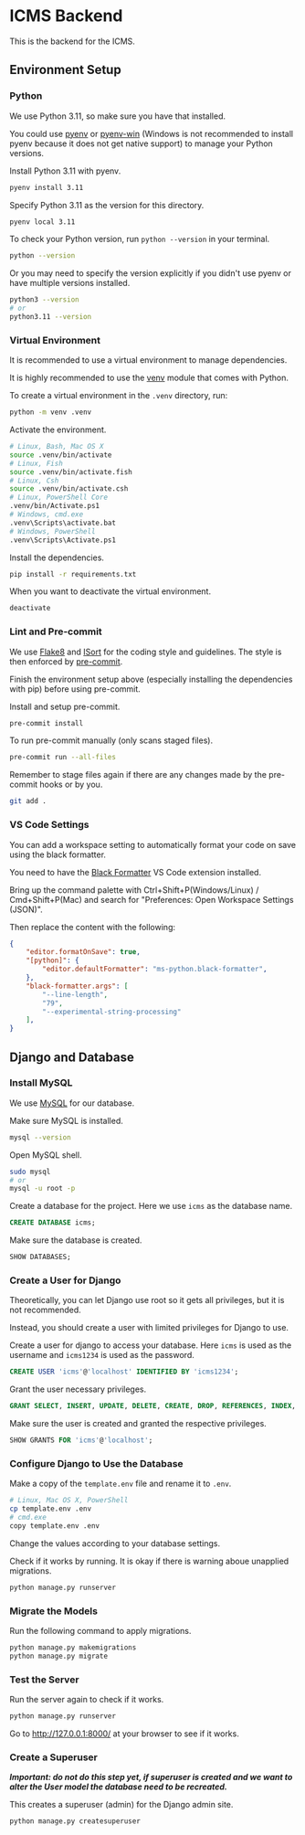 # ICMS Backend

This is the backend for the ICMS.

## Environment Setup

### Python

We use Python 3.11, so make sure you have that installed.

You could use [pyenv](https://github.com/pyenv/pyenv) or [pyenv-win](https://github.com/pyenv-win/pyenv-win) (Windows is not recommended to install pyenv because it does not get native support) to manage your Python versions.

Install Python 3.11 with pyenv.
```bash
pyenv install 3.11
```

Specify Python 3.11 as the version for this directory.
```bash
pyenv local 3.11
```

To check your Python version, run `python --version` in your terminal.
```bash
python --version
```
Or you may need to specify the version explicitly if you didn't use pyenv or have multiple versions installed.
```bash
python3 --version
# or
python3.11 --version
```

### Virtual Environment

It is recommended to use a virtual environment to manage dependencies.

It is highly recommended to use the [venv](https://docs.python.org/3/library/venv.html) module that comes with Python.

To create a virtual environment in the `.venv` directory, run:
```bash
python -m venv .venv
```

Activate the environment.
```bash
# Linux, Bash, Mac OS X
source .venv/bin/activate
# Linux, Fish
source .venv/bin/activate.fish
# Linux, Csh
source .venv/bin/activate.csh
# Linux, PowerShell Core
.venv/bin/Activate.ps1
# Windows, cmd.exe
.venv\Scripts\activate.bat
# Windows, PowerShell
.venv\Scripts\Activate.ps1
```

Install the dependencies.
```bash
pip install -r requirements.txt
```

When you want to deactivate the virtual environment.
```bash
deactivate
```

### Lint and Pre-commit

We use [Flake8](https://flake8.pycqa.org) and [ISort](https://pycqa.github.io/isort/) for the coding style and guidelines. The style is then enforced by [pre-commit](https://pre-commit.com).

Finish the environment setup above (especially installing the dependencies with pip) before using pre-commit.

Install and setup pre-commit.
```bash
pre-commit install
```

To run pre-commit manually (only scans staged files).
```bash
pre-commit run --all-files
```

Remember to stage files again if there are any changes made by the pre-commit hooks or by you.
```bash
git add .
```

### VS Code Settings

You can add a workspace setting to automatically format your code on save using the black formatter.

You need to have the [Black Formatter](https://marketplace.visualstudio.com/items?itemName=ms-python.black-formatter) VS Code extension installed.

Bring up the command palette with Ctrl+Shift+P(Windows/Linux) / Cmd+Shift+P(Mac) and search for "Preferences: Open Workspace Settings (JSON)".

Then replace the content with the following:
```json
{
    "editor.formatOnSave": true,
    "[python]": {
        "editor.defaultFormatter": "ms-python.black-formatter",
    },
    "black-formatter.args": [
        "--line-length",
        "79",
        "--experimental-string-processing"
    ],
}
```

## Django and Database

### Install MySQL

We use [MySQL](https://www.mysql.com/) for our database.

Make sure MySQL is installed.
```bash
mysql --version
```

Open MySQL shell.
```bash
sudo mysql
# or
mysql -u root -p
```

Create a database for the project. Here we use `icms` as the database name.
```sql
CREATE DATABASE icms;
```

Make sure the database is created.
```sql
SHOW DATABASES;
```

### Create a User for Django

Theoretically, you can let Django use root so it gets all privileges, but it is not recommended.

Instead, you should create a user with limited privileges for Django to use.

Create a user for django to access your database. Here `icms` is used as the username and `icms1234` is used as the password.
```sql
CREATE USER 'icms'@'localhost' IDENTIFIED BY 'icms1234';
```

Grant the user necessary privileges.
```sql
GRANT SELECT, INSERT, UPDATE, DELETE, CREATE, DROP, REFERENCES, INDEX, ALTER ON `icms`.* TO `icms`@`localhost` WITH GRANT OPTION;
```

Make sure the user is created and granted the respective privileges.
```sql
SHOW GRANTS FOR 'icms'@'localhost';
```

### Configure Django to Use the Database

Make a copy of the `template.env` file and rename it to `.env`.
```bash
# Linux, Mac OS X, PowerShell
cp template.env .env
# cmd.exe
copy template.env .env
```

Change the values according to your database settings.

Check if it works by running. It is okay if there is warning aboue unapplied migrations.
```bash
python manage.py runserver
```

### Migrate the Models

Run the following command to apply migrations.
```bash
python manage.py makemigrations
python manage.py migrate
```

### Test the Server

Run the server again to check if it works.
```bash
python manage.py runserver
```

Go to http://127.0.0.1:8000/ at your browser to see if it works.

### Create a Superuser

***Important: do not do this step yet, if superuser is created and we want to alter the User model the database need to be recreated.***

This creates a superuser (admin) for the Django admin site.
```bash
python manage.py createsuperuser
```
